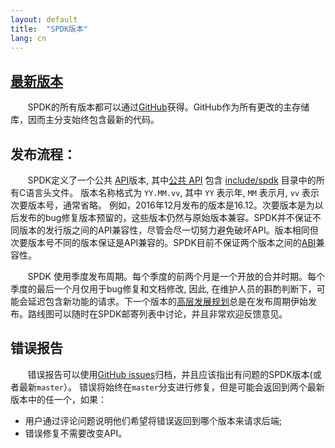 ```yaml
---
layout: default
title:  "SPDK版本"
lang: cn
---
```


<span class="glyphicon glyphicon-download"></span> [最新版本](https://github.com/spdk/spdk/releases)
---------

&#160; &#160; &#160; &#160;SPDK的所有版本都可以通过[GitHub](https://github.com/spdk/spdk/releases)获得。GitHub作为所有更改的主存储库，因而主分支始终包含最新的代码。

发布流程：
---------------

&#160; &#160; &#160; &#160;SPDK定义了一个公共 [API](https://en.wikipedia.org/wiki/Application_programming_interface)版本, 其中[公共 API](http://www.spdk.io/doc/files.html) 包含 [include/spdk](https://github.com/spdk/spdk/tree/master/include/spdk) 目录中的所有C语言头文件。 版本名称格式为 `YY.MM.vv`, 其中 `YY` 表示年, `MM` 表示月,  `vv` 表示次要版本号，通常省略。
例如，2016年12月发布的版本是16.12。次要版本是为以后发布的bug修复版本预留的，这些版本仍然与原始版本兼容。SPDK并不保证不同版本的发行版之间的API兼容性，尽管会尽一切努力避免破坏API。版本相同但次要版本号不同的版本保证是API兼容的。SPDK目前不保证两个版本之间的[ABI](https://en.wikipedia.org/wiki/Application_binary_interface)兼容性。

&#160; &#160; &#160; &#160;SPDK 使用季度发布周期。每个季度的前两个月是一个开放的合并时期。每个季度的最后一个月仅用于bug修复和文档修改, 因此, 在维护人员的斟酌判断下，可能会延迟包含新功能的请求。下一个版本的[高层发展规划](http://www.spdk.io/cn/roadmap/)总是在发布周期伊始发布。路线图可以随时在SPDK邮寄列表中讨论，并且非常欢迎反馈意见。

错误报告
-----------

&#160; &#160; &#160; &#160;错误报告可以使用[GitHub issues](https://github.com/spdk/spdk/issues)归档，并且应该指出有问题的SPDK版本(或者最新`master`）。
错误将始终在`master`分支进行修复，但是可能会返回到两个最新版本中的任一个，如果：

* 用户通过评论问题说明他们希望将错误返回到哪个版本来请求后端;
* 错误修复不需要改变API。
